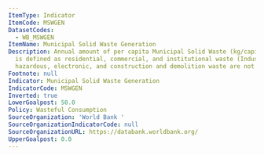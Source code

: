```yaml
---
ItemType: Indicator
ItemCode: MSWGEN
DatasetCodes:
  - WB_MSWGEN
ItemName: Municipal Solid Waste Generation
Description: Annual amount of per capita Municipal Solid Waste (kg/capita/year), which
  is defined as residential, commercial, and institutional waste (Industrial, medical,
  hazardous, electronic, and construction and demolition waste are not included).
Footnote: null
Indicator: Municipal Solid Waste Generation
IndicatorCode: MSWGEN
Inverted: true
LowerGoalpost: 50.0
Policy: Wasteful Consumption
SourceOrganization: 'World Bank '
SourceOrganizationIndicatorCode: null
SourceOrganizationURL: https://databank.worldbank.org/
UpperGoalpost: 0.0
---
```


